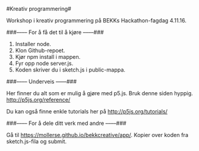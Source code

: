 #Kreativ programmering#

Workshop i kreativ programmering på BEKKs Hackathon-fagdag 4.11.16.

###–––– For å få det til å kjøre ––––###

1. Installer node.
2. Klon Github-repoet.
3. Kjør npm install i mappen.
4. Fyr opp node server.js.
5. Koden skriver du i sketch.js i public-mappa.

###–––– Underveis ––––###

Her finner du alt som er mulig å gjøre med p5.js. Bruk denne siden hyppig.
http://p5js.org/reference/

Du kan også finne enkle tutorials her på http://p5js.org/tutorials/


###–––– For å dele ditt verk med andre ––––###

Gå til https://mollerse.github.io/bekkcreative/app/. Kopier over koden fra sketch.js-fila og submit.
